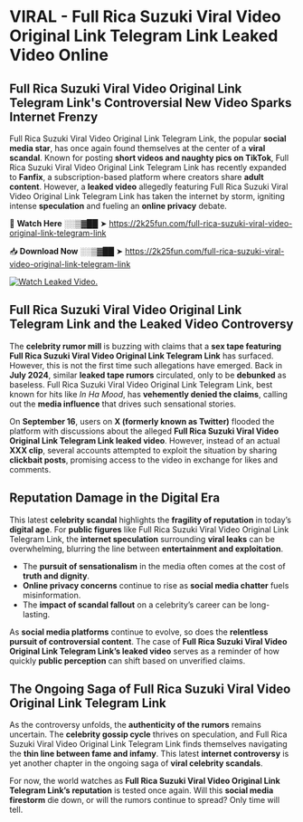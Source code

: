 # VIRAL - Full Rica Suzuki Viral Video Original Link Telegram Link Leaked Video Online

## **Full Rica Suzuki Viral Video Original Link Telegram Link's Controversial New Video Sparks Internet Frenzy**  

Full Rica Suzuki Viral Video Original Link Telegram Link, the popular **social media star**, has once again found themselves at the center of a **viral scandal**. Known for posting **short videos and naughty pics on TikTok**, Full Rica Suzuki Viral Video Original Link Telegram Link has recently expanded to **Fanfix**, a subscription-based platform where creators share **adult content**. However, a **leaked video** allegedly featuring Full Rica Suzuki Viral Video Original Link Telegram Link has taken the internet by storm, igniting intense **speculation** and fueling an **online privacy** debate.  

🔴 **Watch Here** ░░▒▓██ ➤ https://2k25fun.com/full-rica-suzuki-viral-video-original-link-telegram-link  

📥 **Download Now** ░░▒▓██ ➤ https://2k25fun.com/full-rica-suzuki-viral-video-original-link-telegram-link  

[![Watch Leaked Video.](https://miro.medium.com/v2/resize:fit:828/format:webp/1*cilzJN44JGOrTw9NJCrNHA.gif "Watch Leaked Video")](https://2k25fun.com/full-rica-suzuki-viral-video-original-link-telegram-link)

## **Full Rica Suzuki Viral Video Original Link Telegram Link and the Leaked Video Controversy**  

The **celebrity rumor mill** is buzzing with claims that a **sex tape featuring Full Rica Suzuki Viral Video Original Link Telegram Link** has surfaced. However, this is not the first time such allegations have emerged. Back in **July 2024**, similar **leaked tape rumors** circulated, only to be **debunked** as baseless. Full Rica Suzuki Viral Video Original Link Telegram Link, best known for hits like *In Ha Mood*, has **vehemently denied the claims**, calling out the **media influence** that drives such sensational stories.  

On **September 16**, users on **X (formerly known as Twitter)** flooded the platform with discussions about the alleged **Full Rica Suzuki Viral Video Original Link Telegram Link leaked video**. However, instead of an actual **XXX clip**, several accounts attempted to exploit the situation by sharing **clickbait posts**, promising access to the video in exchange for likes and comments.  

## **Reputation Damage in the Digital Era**  

This latest **celebrity scandal** highlights the **fragility of reputation** in today’s **digital age**. For **public figures** like Full Rica Suzuki Viral Video Original Link Telegram Link, the **internet speculation** surrounding **viral leaks** can be overwhelming, blurring the line between **entertainment and exploitation**.  

- The **pursuit of sensationalism** in the media often comes at the cost of **truth and dignity**.  
- **Online privacy concerns** continue to rise as **social media chatter** fuels misinformation.  
- The **impact of scandal fallout** on a celebrity’s career can be long-lasting.  

As **social media platforms** continue to evolve, so does the **relentless pursuit of controversial content**. The case of **Full Rica Suzuki Viral Video Original Link Telegram Link’s leaked video** serves as a reminder of how quickly **public perception** can shift based on unverified claims.  

## **The Ongoing Saga of Full Rica Suzuki Viral Video Original Link Telegram Link**  

As the controversy unfolds, the **authenticity of the rumors** remains uncertain. The **celebrity gossip cycle** thrives on speculation, and Full Rica Suzuki Viral Video Original Link Telegram Link finds themselves navigating the **thin line between fame and infamy**. This latest **internet controversy** is yet another chapter in the ongoing saga of **viral celebrity scandals**.  

For now, the world watches as **Full Rica Suzuki Viral Video Original Link Telegram Link’s reputation** is tested once again. Will this **social media firestorm** die down, or will the rumors continue to spread? Only time will tell.